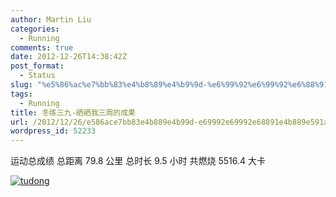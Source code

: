 ```yaml
---
author: Martin Liu
categories:
  - Running
comments: true
date: 2012-12-26T14:38:42Z
post_format:
  - Status
slug: "%e5%86%ac%e7%bb%83%e4%b8%89%e4%b9%9d-%e6%99%92%e6%99%92%e6%88%91%e4%b8%89%e5%91%a8%e7%9a%84%e6%88%90%e6%9e%9c"
tags:
  - Running
title: 冬练三九-晒晒我三周的成果
url: /2012/12/26/e586ace7bb83e4b889e4b99d-e69992e69992e68891e4b889e591a8e79a84e68890e69e9c/
wordpress_id: 52233
---
```


运动总成绩
总距离
79.8 公里
总时长
9.5 小时
共燃烧
5516.4 大卡

[![tudong](http://7bv9gn.com1.z0.glb.clouddn.com/wp-content/uploads/2012/12/tudong-375x1024.png)](http://7bv9gn.com1.z0.glb.clouddn.com/wp-content/uploads/2012/12/tudong.png)
